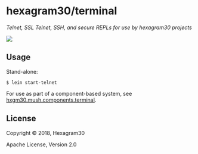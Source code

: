 # hexagram30/terminal

*Telnet, SSL Telnet, SSH, and secure REPLs for use by hexagram30 projects*

[![][logo]][logo-large]


## Usage

Stand-alone:
```
$ lein start-telnet
```

For use as part of a component-based system, see
[hxgm30.mush.components.terminal][comp-term].


## License

Copyright © 2018, Hexagram30

Apache License, Version 2.0


<!-- Named page links below: /-->

[logo]: https://raw.githubusercontent.com/hexagram30/resources/master/branding/logo/h30-logo-1-long-with-text-x688.png
[logo-large]: https://raw.githubusercontent.com/hexagram30/resources/master/branding/logo/h30-logo-1-long-with-text-x3440.png
[comp-term]: https://github.com/hexagram30/hexagramMUSH/blob/master/src/hexagram30/mush/components/terminal.clj
